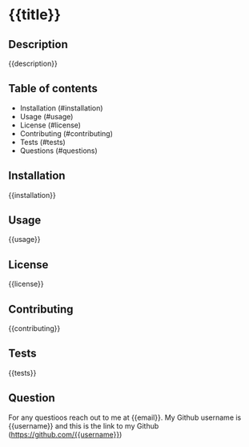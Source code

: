 # {{title}}

## Description
{{description}}

## Table of contents
- Installation (#installation)
- Usage (#usage)
- License (#license)
- Contributing (#contributing)
- Tests (#tests)
- Questions (#questions)

## Installation
{{installation}}

## Usage
{{usage}}

## License
{{license}}

## Contributing
{{contributing}}

## Tests
{{tests}}

## Question
For any questioos reach out to me at {{email}}.
My Github username is {{username}} and this is the link to my Github (https://github.com/{{username}})